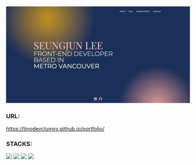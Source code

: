 ![Seungjun Lee's Webiste](/static/meta-image.png)

### URL:
<https://tinodevclumsy.github.io/portfolio/>

### STACKS:
<div>
  <img src="https://img.shields.io/badge/gatsby-#663399?style=for-the-badge&logo=gatsby&logoColor=white">
  <img src="https://img.shields.io/badge/graphql-#E50695?style=for-the-badge&logo=graphql&logoColor=white">
  <img src="https://img.shields.io/badge/react-#61DAFB?style=for-the-badge&logo=react&logoColor=white">
  <img src="https://img.shields.io/badge/styledcomponents-#DB7093?style=for-the-badge&logo=styledcomponents&logoColor=white">
</div>
